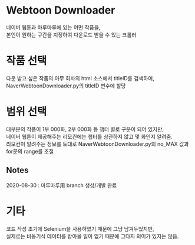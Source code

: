 # Webtoon Downloader
네이버 웹툰과 마루마루에 있는 어떤 작품을,  
본인이 원하는 구간을 지정하여 다운로드 받을 수 있는 크롤러
  
# 작품 선택
다운 받고 싶은 작품의 아무 회차의 html 소스에서 titleID를 검색하여,  
NaverWebtoonDownloader.py의 titleID 변수에 할당
  
# 범위 선택
대부분의 작품이 1부 000화, 2부 000화 등 챕터 별로 구분이 되어 있지만,  
네이버 웹툰이 제공해주는 리모컨에는 챕터를 상관하지 않고 몇 화인지 알려줌.  
리모컨이 알려주는 정보를 토대로 NaverWebtoonDownloader.py의 no_MAX 값과 for문의 range를 조절
  
## Notes
2020-08-30 : 마루마루用 branch 생성/개발 완료
  
# 기타
코드 작성 초기에 Selenium을 사용하였기 때문에 그냥 남겨두었지만,  
실제로는 비동기식 데이터를 받아올 일이 없기 때문에 그다지 의미가 있지는 않음.

